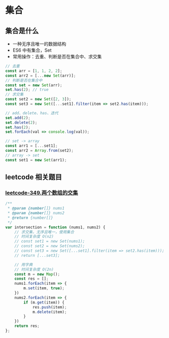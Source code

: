 # 集合
## 集合是什么
* 一种无序且唯一的数据结构
* ES6 中有集合，Set
* 常用操作：去重、判断是否在集合中、求交集
```js
// 去重
const arr = [1, 1, 2, 2];
const arr2 = [...new Set(arr)];
// 判断是否在集合中
const set = new Set(arr);
set.has(2); // true
// 求交集
const set2 = new Set([2, 3]);
const set3 = new Set([...set1].filter(item => set2.has(item)));

// add、delete、has、迭代
set.add(2);
set.delete(2);
set.has(2);
set.forEach(val => console.log(val));

// set -> array 
const arr1 = [...set1];
const arr2 = Array.from(set2);
// array -> set
const set1 = new Set(arr1);
```
## leetcode 相关题目
### [leetcode-349.两个数组的交集](https://leetcode.cn/problems/intersection-of-two-arrays/)
```js
/**
 * @param {number[]} nums1
 * @param {number[]} nums2
 * @return {number[]}
 */
var intersection = function (nums1, nums2) {
    // 求交集，无序且唯一，使用集合
    // 时间复杂度 O(n2)
    // const set1 = new Set(nums1);
    // const set2 = new Set(nums2);
    // const set3 = new Set([...set1].filter(item => set2.has(item)));
    // return [...set3];

    // 用字典
    // 时间复杂度 O(2n)
    const m = new Map();
    const res = [];
    nums1.forEach(item => {
        m.set(item, true);
    })
    nums2.forEach(item => {
        if (m.get(item)) {
            res.push(item);
            m.delete(item);
        }
    })
    return res;
};
```